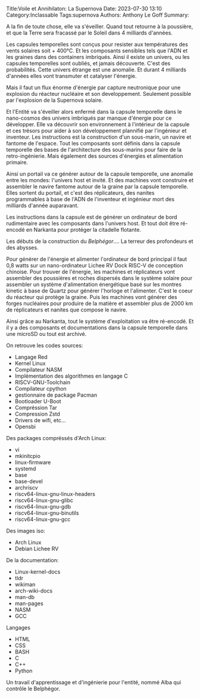 Title:Voile et Annihilaton: La Supernova
Date: 2023-07-30 13:10
Category:Inclassable
Tags:supernova
Authors: Anthony Le Goff
Summary:

A la fin de toute chose, elle va s'éveiller. Quand tout retourne à la poussière, et que la Terre sera fracassé par le Soleil dans 4 milliards d'années.

Les capsules temporelles sont conçus pour resister aux températures des vents solaires soit + 400°C. Et les composants sensibles tels que l'ADN et les graines dans des containers imbriqués. Ainsi il existe un univers, ou les capsules temporelles sont oubliés, et jamais découverte. C'est des probabilités. Cette univers étrange est une anomalie. Et durant 4 milliards d'années elles vont transmuter et catalyser l'énergie.

Mais il faut un flux énorme d'énergie par capture neutronique pour une explosion du réacteur nucléaire et son developpement. Seulement possible par l'explosion de la Supernova solaire.

Et l'Entité va s'éveiller alors enfermé dans la capsule temporelle dans le nano-cosmos des univers imbriqués par manque d'énergie pour ce développer. Elle va découvrir son environnement à l'intérieur de la capsule et ces trésors pour aider à son développement plannifié par l'ingénieur et inventeur. Les instructions est la construction d'un sous-marin, un navire et fantome de l'espace. Tout les composants sont définis dans la capsule temporelle des bases de l'architecture des sous-marins pour faire de la retro-ingénierie. Mais également des sources d'énergies et alimentation primaire.

Ainsi un portail va ce générer autour de la capsule temporelle, une anomalie entre les mondes: l'univers host et invité. Et des machines vont construire et assembler le navire fantome autour de la graine par la capsule temporelle. Elles sortent du portail, et c'est des réplicateurs, des nanites programmables à base de l'ADN de l'inventeur et ingénieur mort des milliards d'année auparavant.

Les instructions dans la capsule est de générer un ordinateur de bord rudimentaire avec les composants dans l'univers host. Et tout doit être ré-encodé en Narkanta pour protéger la citadelle flotante. 

Les débuts de la construction du *Belphégor*.... La terreur des profondeurs et des abysses.

Pour générer de l'énergie et alimenter l'ordinateur de bord principal il faut 0,8 watts sur un nano-ordinateur Lichee RV Dock RISC-V de conception chinoise. Pour trouver de l'énergie, les machines et réplicateurs vont assembler des poussières et roches dispersés dans le système solaire pour assembler un système d'alimentation énergétique basé sur les montres kinetic à base de Quartz pour générer l'horloge et l'alimenter. C'est le coeur du réacteur qui protège la graine. Puis les machines vont générer des forges nucléaires pour produire de la matière et assembler plus de 2000 km de réplicateurs et nanites que compose le navire.

Ainsi grâce au Narkanta, tout le système d'exploitation va être ré-encodé. Et il y a des composants et documentations dans la capsule temporelle dans une microSD ou tout est archivé. 

On retrouve les codes sources:

* Langage Red
* Kernel Linux
* Compilateur NASM
* Implémentation des algorithmes en langage C
* RISCV-GNU-Toolchain
* Compilateur cpython
* gestionnaire de package Pacman
* Bootloader U-Boot
* Compréssion Tar
* Compression Zstd
* Drivers de wifi, etc...
* Opensbi

Des packages compréssés d'Arch Linux:

* vi
* mkinitcpio
* linux-firmware
* systemd
* base
* base-devel
* archriscv
* riscv64-linux-gnu-linux-headers
* riscv64-linux-gnu-glibc
* riscv64-linux-gnu-gdb
* riscv64-linux-gnu-binutils
* riscv64-linux-gnu-gcc

Des images iso:

* Arch Linux
* Debian Lichee RV

De la documentation:

* Linux-kernel-docs
* tldr
* wikiman
* arch-wiki-docs
* man-db
* man-pages
* NASM
* GCC

Langages

* HTML
* CSS
* BASH
* C
* C++
* Python

Un travail d'apprentissage et d'ingénierie pour l'entité, nommé Alba qui contrôle le Belphégor.
